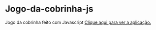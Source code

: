 # Jogo-da-cobrinha-js
Jogo da cobrinha feito com Javascript
<a href="https://gabrielrochasouza.github.io/Jogo-da-cobrinha-js/">Clique aqui para ver a aplicação.</a>
